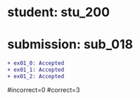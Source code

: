 # student: stu_200
# submission: sub_018

```diff
+ ex01_0: Accepted
+ ex01_1: Accepted
+ ex01_2: Accepted
```
#incorrect=0
#correct=3
